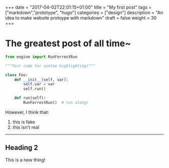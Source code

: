 +++
date = "2017-04-02T22:01:15+01:00"
title = "My first post"
tags = ["markdown","prototype", "hugo"]
categories = ["design"]
description = "An idea to make website protoype with markdown"
draft = false
weight = 30
+++

# The greatest post of all time~


```python
from engine import RunForrestRun

"""Test code for syntax highlighting!"""

class Foo:
	def __init__(self, var):
		self.var = var
		self.run()

	def run(self):
		RunForrestRun()  # run along!
```
 However, I think that:

 1. this is fake
 2. this isn't real

 ---

## Heading 2

 This is a new thing!